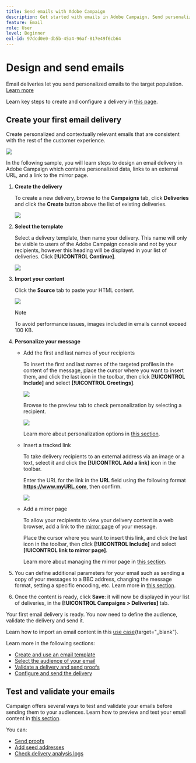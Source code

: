 ```yaml
---
title: Send emails with Adobe Campaign
description: Get started with emails in Adobe Campaign. Send personalized emails to a target population.
feature: Email
role: User
level: Beginner
exl-id: 97dcd0e0-db5b-45a4-96af-817e49f6cb64
---
```

# Design and send emails

Email deliveries let you send personalized emails to the target population. [Learn more](../send/send.md)

Learn key steps to create and configure a delivery in [this page](../start/create-message.md).

## Create your first email delivery

Create personalized and contextually relevant emails that are consistent with the rest of the customer experience.

![](assets/new-email-content.png)


In the following sample, you will learn steps to design an email delivery in Adobe Campaign which contains personalized data, links to an external URL, and a link to the mirror page.

1. **Create the delivery**

   To create a new delivery, browse to the **Campaigns** tab, click **Deliveries** and click the **Create** button above the list of existing deliveries.
   
   ![](assets/delivery_step_1.png)

1. **Select the template**

   Select a delivery template, then name your delivery. This name will only be visible to users of the Adobe Campaign console and not by your recipients, however this heading will be displayed in your list of deliveries. Click **[!UICONTROL Continue]**.

   ![](assets/dce_delivery_model.png)

1. **Import your content**

   Click the **Source** tab to paste your HTML content.
   
   ![](assets/paste-content.png)

   >[!NOTE]
   >
   >To avoid performance issues, images included in emails cannot exceed 100 KB.

1. **Personalize your message**

   * Add the first and last names of your recipients

      To insert the first and last names of the targeted profiles in the content of the message, place the cursor where you want to insert them, and click the last icon in the toolbar, then click **[!UICONTROL Include]** and select **[!UICONTROL Greetings]**.

      ![](assets/include-greetings.png)

      Browse to the preview tab to check personalization by selecting a recipient.
   
      ![](assets/perso-check.png)

      Learn more about personalization options in [this section](personalize.md).

   * Insert a tracked link

      To take delivery recipients to an external address via an image or a text, select it and click the **[!UICONTROL Add a link]** icon in the toolbar.

      Enter the URL for the link in the **URL** field using the following format **https://www.myURL.com**, then confirm.

      ![](assets/add-a-link.png)

   * Add a mirror page

      To allow your recipients to view your delivery content in a web browser, add a link to the [mirror page](mirror-page.md) of your message.

      Place the cursor where you want to insert this link, and click the last icon in the toolbar, then click **[!UICONTROL Include]** and select **[!UICONTROL link to mirror page]**.
      
      Learn more about managing the mirror page in [this section](mirror-page.md#link-to-mirror-page).

1. You can define additional parameters for your email such as sending a copy of your messages to a BBC address, changing the message format, setting a specific encoding, etc. Learn more in [this section](email-parameters.md).

1. Once the content is ready, click **Save**: it will now be displayed in your list of deliveries, in the **[!UICONTROL Campaigns > Deliveries]** tab.

Your first email delivery is ready. You now need to define the audience, validate the delivery and send it.

Learn how to import an email content in this [use case](https://experienceleague.adobe.com/docs/campaign/automation/workflows/use-cases/deliveries/load-delivery-content.html){target="_blank"}.

Learn more in the following sections:

<!--[Design an email in Campaign]-->
* [Create and use an email template](../send/create-templates.md)
* [Select the audience of your email](../audiences/gs-audiences.md)
* [Validate a delivery and send proofs](preview-and-proof.md)
* [Configure and send the delivery](configure-and-send.md)

## Test and validate your emails

Campaign offers several ways to test and validate your emails before sending them to your audiences. Learn how to preview and test your email content in [this section](../send/preview-and-proof.md).

You can:

* [Send proofs](preview-and-proof.md)
* [Add seed addresses](../audiences/test-profiles.md)
* [Check delivery analysis logs](delivery-analysis.md)

